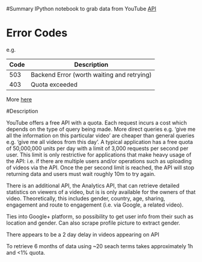 #Summary
IPython notebook to grab data from YouTube [API](https://developers.google.com/youtube/v3/)

# Error Codes

e.g.

| Code | Description|
|---------|----------|
| 503 | Backend Error (worth waiting and retrying)|
| 403 | Quota exceeded|

More [here](https://developers.google.com/youtube/v3/docs/errors)


#Description

YouTube offers a free API with a quota. Each request incurs a cost which depends on the type of query being made. More direct queries e.g. ‘give me all the information on this particular video’ are cheaper than general queries e.g. ‘give me all videos from this day’. A typical application has a free quota of 50,000,000 units per day with a limit of 3,000 requests per second per user. This limit is only restrictive for applications that make heavy usage of the API: i.e. if there are multiple users and/or operations such as uploading of videos via the API. Once the per second limit is reached, the API will stop returning data and users must wait roughly 10m to try again.

There is an additional API, the Analytics API, that can retrieve detailed statistics on viewers of a video, but is is only available for the owners of that video. Theoretically, this includes gender, country, age, sharing, engagement and route to engagement (i.e. via Google, a related video).

Ties into Google+ platform, so possibility to get user info from their such as location and gender. Can also scrape profile picture to extract gender.

There appears to be a 2 day delay in videos appearing on API

To retrieve 6 months of data using ~20 seach terms takes approximately 1h and <1% quota. 